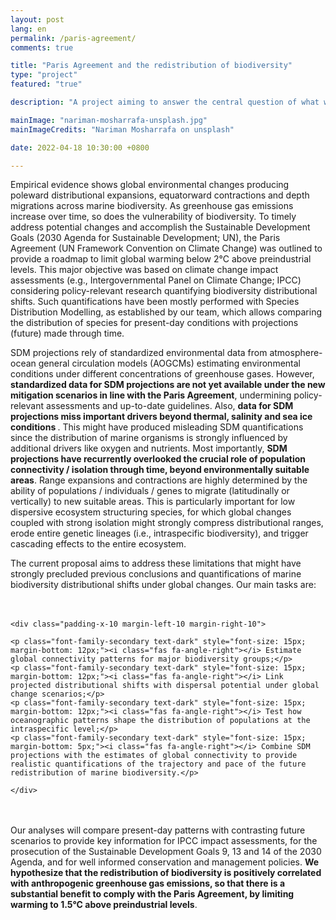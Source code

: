 ```yaml
---
layout: post
lang: en
permalink: /paris-agreement/
comments: true

title: "Paris Agreement and the redistribution of biodiversity"
type: "project"
featured: "true"

description: "A project aiming to answer the central question of what will be the consequences of future climate changes to global marine biodiversity."

mainImage: "nariman-mosharrafa-unsplash.jpg"
mainImageCredits: "Nariman Mosharrafa on unsplash"

date: 2022-04-18 10:30:00 +0800

---
```


Empirical evidence shows global environmental changes producing poleward distributional expansions, equatorward contractions and depth migrations across marine biodiversity. As greenhouse gas emissions increase over time, so does the vulnerability of biodiversity. To timely address potential changes and accomplish the Sustainable Development Goals (2030 Agenda for Sustainable Development; UN), the Paris Agreement (UN Framework Convention on Climate Change) was outlined to provide a roadmap to limit global warming below 2°C above preindustrial levels. This major objective was based on climate change impact assessments (e.g., Intergovernmental Panel on Climate Change; IPCC) considering policy-relevant research quantifying biodiversity distributional shifts. Such quantifications have been mostly performed with Species Distribution Modelling, as established by our team, which allows comparing the distribution of species for present-day conditions with projections (future) made through time.

SDM projections rely of standardized environmental data from atmosphere-ocean general circulation models (AOGCMs) estimating environmental conditions under different concentrations of greenhouse gases. However, <b> standardized data for SDM projections are not yet available under the new mitigation scenarios in line with the Paris Agreement</b>, undermining policy-relevant assessments and up-to-date guidelines. Also, <b> data for SDM projections miss important drivers beyond thermal, salinity and sea ice conditions </b>. This might have produced misleading SDM quantifications since the distribution of marine organisms is strongly influenced by additional drivers like oxygen and nutrients. Most importantly, <b> SDM projections have recurrently overlooked the crucial role of population connectivity / isolation through time, beyond environmentally suitable areas</b>. Range expansions and contractions are highly determined by the ability of populations / individuals / genes to migrate (latitudinally or vertically) to new suitable areas. This is particularly important for low dispersive ecosystem structuring species, for which global changes coupled with strong isolation might strongly compress distributional ranges, erode entire genetic lineages (i.e., intraspecific biodiversity), and trigger cascading effects to the entire ecosystem.

The current proposal aims to address these limitations that might have strongly precluded previous conclusions and quantifications of marine biodiversity distributional shifts under global changes. Our main tasks are:

<div class="border-radius-05 bg-gray margin-bottom-30" style="padding-top: 20px; padding-bottom: 20px">

    <div class="padding-x-10 margin-left-10 margin-right-10">

    <p class="font-family-secondary text-dark" style="font-size: 15px; margin-bottom: 12px;"><i class="fas fa-angle-right"></i> Estimate global connectivity patterns for major biodiversity groups;</p>
    <p class="font-family-secondary text-dark" style="font-size: 15px; margin-bottom: 12px;"><i class="fas fa-angle-right"></i> Link projected distributional shifts with dispersal potential under global change scenarios;</p>
    <p class="font-family-secondary text-dark" style="font-size: 15px; margin-bottom: 12px;"><i class="fas fa-angle-right"></i> Test how oceanographic patterns shape the distribution of populations at the intraspecific level;</p>
    <p class="font-family-secondary text-dark" style="font-size: 15px; margin-bottom: 5px;"><i class="fas fa-angle-right"></i> Combine SDM projections with the estimates of global connectivity to provide realistic quantifications of the trajectory and pace of the future redistribution of marine biodiversity.</p>

    </div>
</div>

Our analyses will compare present-day patterns with contrasting future scenarios to provide key information for IPCC impact assessments, for the prosecution of the Sustainable Development Goals 9, 13 and 14 of the 2030 Agenda, and for well informed conservation and management policies. <b>We hypothesize that the redistribution of biodiversity is positively correlated with anthropogenic greenhouse gas emissions, so that there is a substantial benefit to comply with the Paris Agreement, by limiting warming to 1.5°C above preindustrial levels</b>.
